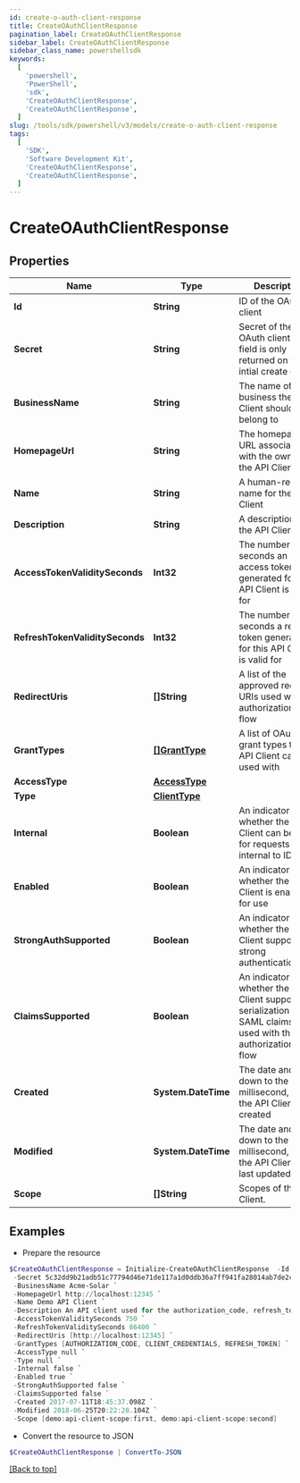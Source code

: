 ```yaml
---
id: create-o-auth-client-response
title: CreateOAuthClientResponse
pagination_label: CreateOAuthClientResponse
sidebar_label: CreateOAuthClientResponse
sidebar_class_name: powershellsdk
keywords:
  [
    'powershell',
    'PowerShell',
    'sdk',
    'CreateOAuthClientResponse',
    'CreateOAuthClientResponse',
  ]
slug: /tools/sdk/powershell/v3/models/create-o-auth-client-response
tags:
  [
    'SDK',
    'Software Development Kit',
    'CreateOAuthClientResponse',
    'CreateOAuthClientResponse',
  ]
---
```


# CreateOAuthClientResponse

## Properties

| Name | Type | Description | Notes |
| --- | --- | --- | --- |
| **Id** | **String** | ID of the OAuth client | [required] |
| **Secret** | **String** | Secret of the OAuth client (This field is only returned on the intial create call.) | [required] |
| **BusinessName** | **String** | The name of the business the API Client should belong to | [required] |
| **HomepageUrl** | **String** | The homepage URL associated with the owner of the API Client | [required] |
| **Name** | **String** | A human-readable name for the API Client | [required] |
| **Description** | **String** | A description of the API Client | [required] |
| **AccessTokenValiditySeconds** | **Int32** | The number of seconds an access token generated for this API Client is valid for | [required] |
| **RefreshTokenValiditySeconds** | **Int32** | The number of seconds a refresh token generated for this API Client is valid for | [required] |
| **RedirectUris** | **[]String** | A list of the approved redirect URIs used with the authorization_code flow | [required] |
| **GrantTypes** | [**[]GrantType**](grant-type) | A list of OAuth 2.0 grant types this API Client can be used with | [required] |
| **AccessType** | [**AccessType**](access-type) |  | [required] |
| **Type** | [**ClientType**](client-type) |  | [required] |
| **Internal** | **Boolean** | An indicator of whether the API Client can be used for requests internal to IDN | [required] |
| **Enabled** | **Boolean** | An indicator of whether the API Client is enabled for use | [required] |
| **StrongAuthSupported** | **Boolean** | An indicator of whether the API Client supports strong authentication | [required] |
| **ClaimsSupported** | **Boolean** | An indicator of whether the API Client supports the serialization of SAML claims when used with the authorization_code flow | [required] |
| **Created** | **System.DateTime** | The date and time, down to the millisecond, when the API Client was created | [required] |
| **Modified** | **System.DateTime** | The date and time, down to the millisecond, when the API Client was last updated | [required] |
| **Scope** | **[]String** | Scopes of the API Client. | [required] |

## Examples

- Prepare the resource

```powershell
$CreateOAuthClientResponse = Initialize-CreateOAuthClientResponse  -Id 2c9180835d2e5168015d32f890ca1581 `
 -Secret 5c32dd9b21adb51c77794d46e71de117a1d0ddb36a7ff941fa28014ab7de2cf3 `
 -BusinessName Acme-Solar `
 -HomepageUrl http://localhost:12345 `
 -Name Demo API Client `
 -Description An API client used for the authorization_code, refresh_token, and client_credentials flows `
 -AccessTokenValiditySeconds 750 `
 -RefreshTokenValiditySeconds 86400 `
 -RedirectUris [http://localhost:12345] `
 -GrantTypes [AUTHORIZATION_CODE, CLIENT_CREDENTIALS, REFRESH_TOKEN] `
 -AccessType null `
 -Type null `
 -Internal false `
 -Enabled true `
 -StrongAuthSupported false `
 -ClaimsSupported false `
 -Created 2017-07-11T18:45:37.098Z `
 -Modified 2018-06-25T20:22:28.104Z `
 -Scope [demo:api-client-scope:first, demo:api-client-scope:second]
```

- Convert the resource to JSON

```powershell
$CreateOAuthClientResponse | ConvertTo-JSON
```

[[Back to top]](#)
